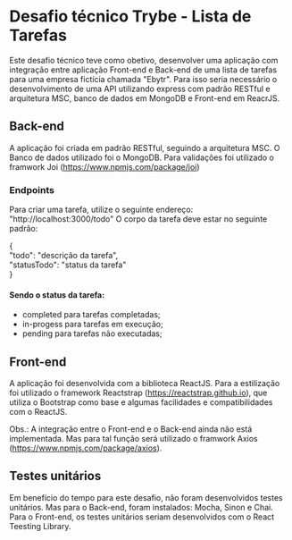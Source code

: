 # Desafio técnico Trybe - Lista de Tarefas

Este desafio técnico teve como obetivo, desenvolver uma aplicação com integração entre aplicação Front-end e Back-end de uma lista de tarefas para uma empresa fictícia chamada "Ebytr". Para isso seria necessário o desenvolvimento de uma API utilizando express com padrão RESTful e arquitetura MSC, banco de dados em MongoDB e Front-end em ReacrJS.


## Back-end
A aplicação foi criada em padrão RESTful, seguindo a arquitetura MSC.
O Banco de dados utilizado foi o MongoDB.
Para validações foi utilizado o framwork Joi (https://www.npmjs.com/package/joi)

### Endpoints
Para criar uma tarefa, utilize o seguinte endereço: "http://localhost:3000/todo"
O corpo da tarefa deve estar no seguinte padrão:

{ <br/>
  "todo": "descrição da tarefa",<br/>
  "statusTodo": "status da tarefa"<br/>
}<br/>

#### Sendo o status da tarefa:
- completed para tarefas completadas;
- in-progess para tarefas em execução;
- pending para tarefas não executadas;


## Front-end
A aplicação foi desenvolvida com a biblioteca ReactJS. Para a estilização foi utilizado o framework Reactstrap (https://reactstrap.github.io), que utiliza o Bootstrap como base e algumas facilidades e compatibilidades com o ReactJS.

Obs.: A integração entre o Front-end e o Back-end ainda não está implementada. Mas para tal função será utilizado o framwork Axios (https://www.npmjs.com/package/axios).

## Testes unitários
Em benefício do tempo para este desafio, não foram desenvolvidos testes unitários. Mas para o Back-end, foram instalados: Mocha, Sinon e Chai.
Para o Front-end, os testes unitários seriam desenvolvidos com o React Teesting Library.
